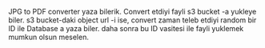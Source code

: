 JPG to PDF converter yaza bilerik. 
Convert etdiyi fayli s3 bucket -a yukleye biler. 
s3 bucket-daki object url -i ise, 
convert zaman teleb etdiyi random bir ID ile Database a yaza biler.
daha sonra bu ID vasitesi ile fayli yuklemek mumkun olsun meselen.